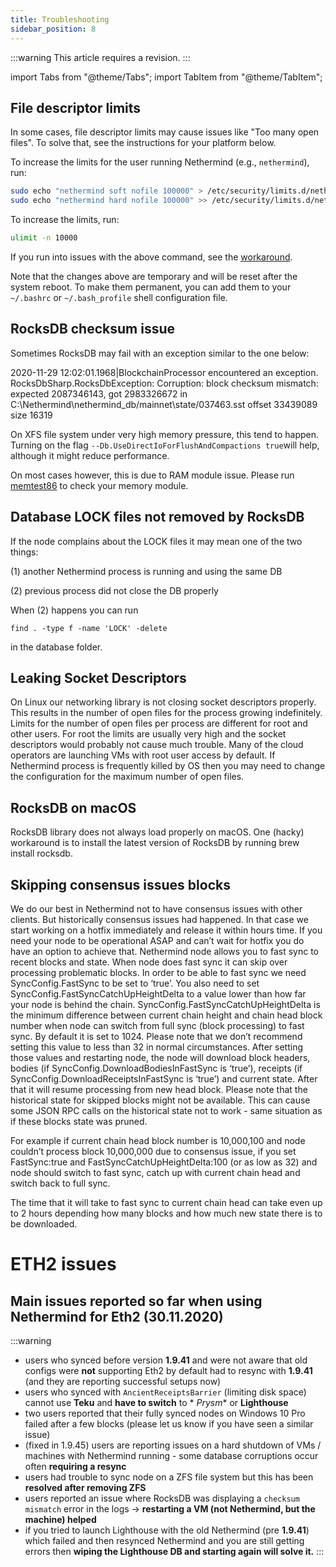 ```yaml
---
title: Troubleshooting
sidebar_position: 8
---
```


:::warning
This article requires a revision.
:::

import Tabs from "@theme/Tabs";
import TabItem from "@theme/TabItem";

## File descriptor limits

In some cases, file descriptor limits may cause issues like "Too many open files". To solve that, see the instructions for your platform below.

<Tabs groupId="os">
<TabItem value="linux" label="Linux">

To increase the limits for the user running Nethermind (e.g., `nethermind`), run:

```bash
sudo echo "nethermind soft nofile 100000" > /etc/security/limits.d/nethermind.conf
sudo echo "nethermind hard nofile 100000" >> /etc/security/limits.d/nethermind.conf
```

</TabItem>
<TabItem value="macos" label="macOS">

To increase the limits, run:

```bash
ulimit -n 10000
```

If you run into issues with the above command, see the [workaround](https://developer.apple.com/forums/thread/735798?answerId=762679022#762679022).

Note that the changes above are temporary and will be reset after the system reboot. To make them permanent, you can add them to your `~/.bashrc` or `~/.bash_profile` shell configuration file.

</TabItem>
</Tabs>

## RocksDB checksum issue

Sometimes RocksDB may fail with an exception similar to the one below:

2020-11-29 12:02:01.1968|BlockchainProcessor encountered an exception. RocksDbSharp.RocksDbException: Corruption: block
checksum mismatch: expected 2087346143, got 2983326672 in C:\Nethermind\nethermind\_db/mainnet\state/037463.sst offset
33439089 size 16319

On XFS file system under very high memory pressure, this tend to happen. Turning on the
flag `--Db.UseDirectIoForFlushAndCompactions true`will help, although it might reduce performance.

On most cases however, this is due to RAM module issue. Please run [memtest86](https://www.memtest86.com/) to check your
memory module.&#x20;

## Database LOCK files not removed by RocksDB

If the node complains about the LOCK files it may mean one of the two things:

(1) another Nethermind process is running and using the same DB

(2) previous process did not close the DB properly

When (2) happens you can run

`find . -type f -name 'LOCK' -delete`

in the database folder.

## Leaking Socket Descriptors

On Linux our networking library is not closing socket descriptors properly. This results in the number of open files for
the process growing indefinitely. Limits for the number of open files per process are different for root and other
users. For root the limits are usually very high and the socket descriptors would probably not cause much trouble. Many
of the cloud operators are launching VMs with root user access by default. If Nethermind process is frequently killed by
OS then you may need to change the configuration for the maximum number of open files.

## RocksDB on macOS

RocksDB library does not always load properly on macOS. One (hacky) workaround is to install the latest version of
RocksDB by running brew install rocksdb.

## Skipping consensus issues blocks

We do our best in Nethermind not to have consensus issues with other clients. But historically consensus issues had
happened. In that case we start working on a hotfix immediately and release it within hours time. If you need your node
to be operational ASAP and can’t wait for hotfix you do have an option to achieve that. Nethermind node allows you to
fast sync to recent blocks and state. When node does fast sync it can skip over processing problematic blocks. In order
to be able to fast sync we need SyncConfig.FastSync to be set to ‘true’. You also need to set
SyncConfig.FastSyncCatchUpHeightDelta to a value lower than how far your node is behind the chain.
SyncConfig.FastSyncCatchUpHeightDelta is the minimum difference between current chain height and chain head block number
when node can switch from full sync (block processing) to fast sync. By default it is set to 1024. Please note that we
don’t recommend setting this value to less than 32 in normal circumstances. After setting those values and restarting
node, the node will download block headers, bodies (if SyncConfig.DownloadBodiesInFastSync is ‘true’), receipts (if
SyncConfig.DownloadReceiptsInFastSync is ‘true’) and current state. After that it will resume processing from new head
block. Please note that the historical state for skipped blocks might not be available. This can cause some JSON RPC
calls on the historical state not to work - same situation as if these blocks state was pruned.

For example if current chain head block number is 10,000,100 and node couldn’t process block 10,000,000 due to consensus
issue, if you set FastSync:true and FastSyncCatchUpHeightDelta:100 (or as low as 32) and node should switch to fast
sync, catch up with current chain head and switch back to full sync.

The time that it will take to fast sync to current chain head can take even up to 2 hours depending how many blocks and
how much new state there is to be downloaded.

# ETH2 issues

## Main issues reported so far when using Nethermind for Eth2 (30.11.2020)

:::warning

* users who synced before version **1.9.41** and were not aware that old configs were **not** supporting Eth2 by default
  had to resync with **1.9.41** (and they are reporting successful setups now)&#x20;
* users who synced with `AncientReceiptsBarrier` (limiting disk space) cannot use **Teku** and **have to switch** to *
  *Prysm** or **Lighthouse**
* two users reported that their fully synced nodes on Windows 10 Pro failed after a few blocks (please let us know if
  you have seen a similar issue)
* (fixed in 1.9.45) users are reporting issues on a hard shutdown of VMs / machines with Nethermind running - some
  database corruptions occur often **requiring a resync**
* users had trouble to sync node on a ZFS file system but this has been **resolved after removing ZFS**
* users reported an issue where RocksDB was displaying a `checksum mismatch` error in the logs -> **restarting a VM (not
  Nethermind, but the machine) helped**
* if you tried to launch Lighthouse with the old Nethermind (pre **1.9.41**) which failed and then resynced Nethermind
  and you are still getting errors then **wiping the Lighthouse DB and starting again will solve it.**
  :::

